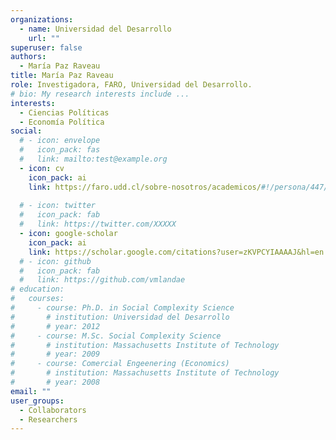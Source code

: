 ```yaml
---
organizations:
  - name: Universidad del Desarrollo
    url: ""
superuser: false
authors:
  - María Paz Raveau
title: María Paz Raveau
role: Investigadora, FARO, Universidad del Desarrollo.
# bio: My research interests include ...
interests:
  - Ciencias Políticas
  - Economía Política
social:
  # - icon: envelope
  #   icon_pack: fas
  #   link: mailto:test@example.org
  - icon: cv
    icon_pack: ai
    link: https://faro.udd.cl/sobre-nosotros/academicos/#!/persona/447/maria-paz-raveau-morales/
    
  # - icon: twitter
  #   icon_pack: fab
  #   link: https://twitter.com/XXXXX
  - icon: google-scholar
    icon_pack: ai
    link: https://scholar.google.com/citations?user=zKVPCYIAAAAJ&hl=en
  # - icon: github
  #   icon_pack: fab
  #   link: https://github.com/vmlandae
# education:
#   courses:
#     - course: Ph.D. in Social Complexity Science
#       # institution: Universidad del Desarrollo
#       # year: 2012
#     - course: M.Sc. Social Complexity Science
#       # institution: Massachusetts Institute of Technology
#       # year: 2009
#     - course: Comercial Engeenering (Economics)
#       # institution: Massachusetts Institute of Technology
#       # year: 2008
email: ""
user_groups:
  - Collaborators
  - Researchers
---
```

